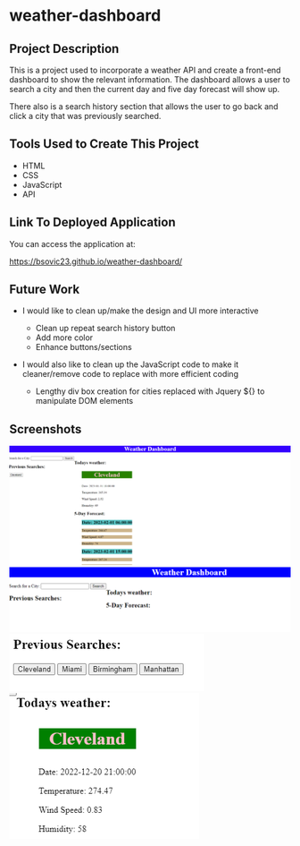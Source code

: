 # weather-dashboard

## Project Description

This is a project used to incorporate a weather API and create a front-end dashboard to show the relevant information. The dashboard
allows a user to search a city and then the current day and five day forecast will show up.

There also is a search history section that allows the user to go back and click a city that was previously searched.

## Tools Used to Create This Project

* HTML
* CSS
* JavaScript
* API


## Link To Deployed Application

You can access the application at:

https://bsovic23.github.io/weather-dashboard/

## Future Work

* I would like to clean up/make the design and UI more interactive
    - Clean up repeat search history button
    - Add more color
    - Enhance buttons/sections

* I would also like to clean up the JavaScript code to make it cleaner/remove code to replace with more efficient coding
    - Lengthy div box creation for cities replaced with Jquery ${} to manipulate DOM elements


## Screenshots

![](assets/pictures/Application.PNG)
![](assets/pictures/Intro.PNG)
![](assets/pictures/PreviousSearches.PNG)
![](assets/pictures/TodayWeather.PNG)